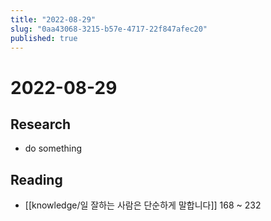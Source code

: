 ```yaml
---
title: "2022-08-29"
slug: "0aa43068-3215-b57e-4717-22f847afec20"
published: true
---
```


# 2022-08-29

## Research

- do something

## Reading

- [[knowledge/일 잘하는 사람은 단순하게 말합니다]] 168 ~ 232